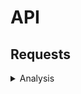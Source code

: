 # API

## Requests

<details>

<summary>Analysis</summary>

sends a question to the llm and gives the llm response as a response.

    URL http://127.0.0.1:5000/analysis

**Request body**

```json
{
    "question": <question>
}
```

**Response body**

```json
{
    "created": <Time request was created>,
    "content": <llm response>,
    "message": "Success"
}
```

**Failed**

```json
{
    "message": <messgae>
} 
```

</details>
